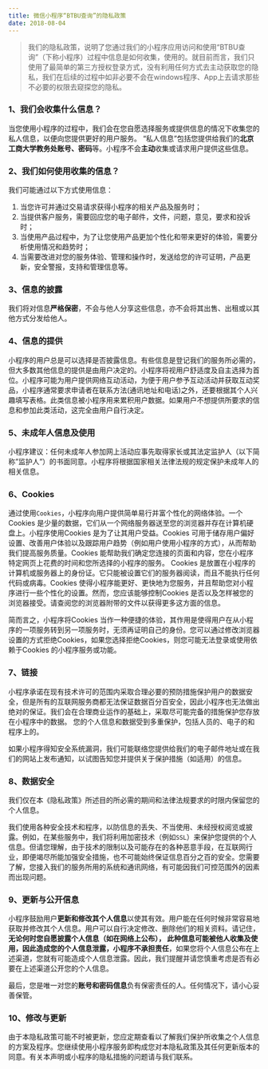 ```yaml
---
title: 微信小程序“BTBU查询”的隐私政策
date: 2018-08-04
---
```


> 我们的隐私政策，说明了您通过我们的小程序应用访问和使用“BTBU查询”（下称小程序）过程中信息是如何收集，使用的。就目前而言，我们只使用了最简单的第三方授权登录方式，没有利用任何方式去主动获取您的隐私，我们在后续的过程中如非必要不会在windows程序、App上去请求那些不必要的权限去窥探您的隐私。

### 1、我们会收集什么信息？

当您使用小程序的过程中，我们会在您自愿选择服务或提供信息的情况下收集您的私人信息，以便向您提供更好的用户服务。
“私人信息”包括您提供给我们的**北京工商大学教务处账号、密码**等。小程序不会**主动**收集或请求用户提供这些信息。

### 2、我们如何使用收集的信息？

我们可能通过以下方式使用信息：

1. 当您许可并通过交易请求获得小程序的相关产品及服务时；
2. 当提供客户服务，需要回应您的电子邮件，文件，问题，意见，要求和投诉时；
3. 当使用产品过程中，为了让您使用产品更加个性化和带来更好的体验，需要分析使用情况和趋势时；
4. 当需要改进对您的服务体验、管理和操作时，发送给您的许可证明，产品更新，安全警报，支持和管理信息等。

### 3、信息的披露

我们将对信息**严格保密**，不会与他人分享这些信息，亦不会将其出售、出租或以其他方式分发给他人。

### 4、信息的提供

小程序的用户总是可以选择是否披露信息。有些信息是登记我们的服务所必需的，但大多数其他信息的提供是由用户决定的。小程序将视用户舒适度及自主选择为首位。小程序可能为用户提供网络互动活动，为便于用户参予互动活动并获取互动奖品，小程序通常要求申请者在联系方法(通讯地址和电话)之外，还要根据其个人兴趣填写表格。此类信息被小程序用来累积用户数据。如果用户不想提供所要求的信息和参加此类活动，这完全由用户自行决定。

### 5、未成年人信息及使用

小程序建议：任何未成年人参加网上活动应事先取得家长或其法定监护人（以下简称”监护人”）的书面同意。小程序将根据国家相关法律法规的规定保护未成年人的相关信息。

### 6、Cookies

通过使用`Cookies`，小程序向用户提供简单易行并富个性化的网络体验。一个Cookies 是少量的数据，它们从一个网络服务器送至您的浏览器并存在计算机硬盘上。小程序使用Cookies 是为了让其用户受益。Cookies 可用于储存用户偏好设置、改善用户体验以及跟踪用户趋势（例如用户使用小程序的方式），从而帮助我们提高服务质量。Cookies 能帮助我们确定您连接的页面和内容，您在小程序特定网页上花费的时间和您所选择的小程序的服务。 Cookies 是放置在小程序的计算机或服务器上的身份证。它只能被设置它们的服务器阅读，而且不能执行任何代码或病毒。Cookies 使得小程序能更好、更快地为您服务，并且帮助您对小程序进行一些个性化的设置。然而，您应该能够控制Cookies 是否以及怎样被您的浏览器接受。请查阅您的浏览器附带的文件以获得更多这方面的信息。

简而言之，小程序将Cookies 当作一种便捷的体验，其作用是使得用户在从小程序的一项服务转到另一项服务时，无须再证明自己的身份。您可以通过修改浏览器设置的方式拒绝Cookies，如果您选择拒绝Cookies，则您可能无法登录或使用依赖于Cookies 的小程序服务或功能。

### 7、链接

小程序承诺在现有技术许可的范围内采取合理必要的预防措施保护用户的数据安全，但是所有的互联网服务商都无法保证数据百分百安全，因此小程序也无法做出绝对的保证。我们会在合理商业运作的基础上，采取尽可能完备的措施保护您存放在小程序中的数据。 您的个人信息和数据受到多重保护，包括人员的、电子的和程序上的。

如果小程序得知安全系统漏洞，我们可能联络您提供给我们的电子邮件地址或在我们的网站上发布通知，以试图告知您并提供关于保护措施（如适用）的信息。

### 8、数据安全

我们仅在本《隐私政策》所述目的所必需的期间和法律法规要求的时限内保留您的个人信息。

我们使用各种安全技术和程序，以防信息的丢失、不当使用、未经授权阅览或披露。例如，在某些服务中，我们将利用加密技术（例如`SSL`）来保护您提供的个人信息。但请您理解，由于技术的限制以及可能存在的各种恶意手段，在互联网行业，即便竭尽所能加强安全措施，也不可能始终保证信息百分之百的安全。您需要了解，您接入我们的服务所用的系统和通讯网络，有可能因我们可控范围外的因素而出现问题。

### 9、更新与公开信息

小程序鼓励用户**更新和修改其个人信息**以使其有效。用户能在任何时候非常容易地获取并修改其个人信息。用户可以自行决定修改、删除他们的相关资料。请记住，**无论何时您自愿披露个人信息（如在网络上公布）， 此种信息可能被他人收集及使用，因此造成您的个人信息泄露，小程序不承担责任**，如果您将个人信息公布在上述渠道，您就有可能造成个人信息泄露。因此，我们提醒并请您慎重考虑是否有必要在上述渠道公开您的个人信息。

最后，您是唯一对您的**账号和密码信息**负有保密责任的人。任何情况下，请小心妥善保管。

### 10、修改与更新

由于本隐私政策可能不时被更新，您应定期查看以了解我们保护所收集之个人信息的方案及程序。您继续使用小程序服务即构成您对本隐私政策及其任何更新版本的同意。有关本声明或小程序的隐私措施的问题请与我们联系。